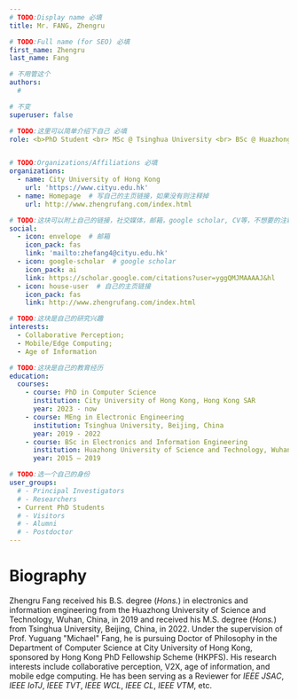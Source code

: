 ```yaml
---
# TODO:Display name 必填
title: Mr. FANG, Zhengru  

# TODO:Full name (for SEO) 必填
first_name: Zhengru   
last_name: Fang

# 不用管这个
authors:
  # 

# 不变
superuser: false

# TODO:这里可以简单介绍下自己 必填
role: <b>PhD Student <br> MSc @ Tsinghua University <br> BSc @ Huazhong University of Science and Technology</b>


# TODO:Organizations/Affiliations 必填
organizations:
  - name: City University of Hong Kong 
    url: 'https://www.cityu.edu.hk'
  - name: Homepage  # 写自己的主页链接，如果没有则注释掉
    url: http://www.zhengrufang.com/index.html

# TODO:这块可以附上自己的链接，社交媒体，邮箱，google scholar, CV等，不想要的注释掉即可
social:
  - icon: envelope  # 邮箱
    icon_pack: fas
    link: 'mailto:zhefang4@cityu.edu.hk'
  - icon: google-scholar  # google scholar
    icon_pack: ai
    link: https://scholar.google.com/citations?user=yggQMJMAAAAJ&hl
  - icon: house-user  # 自己的主页链接
    icon_pack: fas
    link: http://www.zhengrufang.com/index.html

# TODO:这块是自己的研究兴趣
interests:
  - Collaborative Perception; 
  - Mobile/Edge Computing; 
  - Age of Information

# TODO:这块是自己的教育经历
education:
  courses:
    - course: PhD in Computer Science
      institution: City University of Hong Kong, Hong Kong SAR
      year: 2023 - now
    - course: MEng in Electronic Engineering
      institution: Tsinghua University, Beijing, China
      year: 2019 - 2022
    - course: BSc in Electronics and Information Engineering
      institution: Huazhong University of Science and Technology, Wuhan, China
      year: 2015 – 2019

# TODO:选一个自己的身份
user_groups:
  # - Principal Investigators
  # - Researchers
  - Current PhD Students
  # - Visitors
  # - Alumni
  # - Postdoctor
---
```

<!-- TODO:写自己的Biography -->
# Biography

Zhengru Fang received his B.S. degree (*Hons.*) in electronics and information engineering from the Huazhong University of Science and Technology, Wuhan, China, in 2019 and received his M.S. degree (*Hons.*) from Tsinghua University, Beijing, China, in 2022. Under the supervision of Prof. Yuguang "Michael" Fang, he is pursuing Doctor of Philosophy in the Department of Computer Science at City University of Hong Kong, sponsored by Hong Kong PhD Fellowship Scheme (HKPFS). His research interests include collaborative perception, V2X, age of information, and mobile edge computing. He has been serving as a Reviewer for *IEEE JSAC*, *IEEE IoTJ*, *IEEE TVT*, *IEEE WCL*, *IEEE CL*, *IEEE VTM*, etc.

